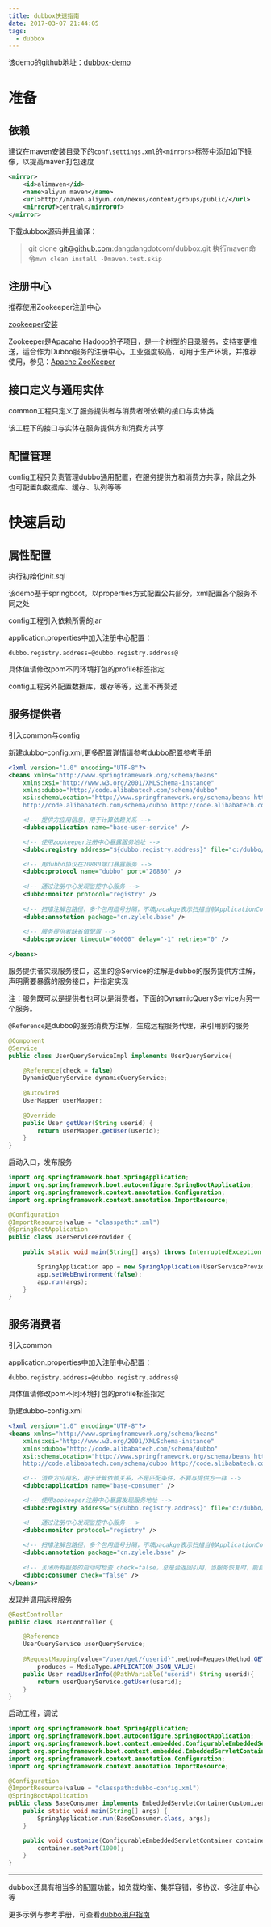 ```yaml
---
title: dubbox快速指南
date: 2017-03-07 21:44:05
tags: 
  - dubbox
---
```


该demo的github地址：[dubbox-demo](https://github.com/zylele/dubbox-demo)

<!-- more -->

# 准备

## 依赖

建议在maven安装目录下的`conf\settings.xml`的`<mirrors>`标签中添加如下镜像，以提高maven打包速度

```xml
<mirror>
    <id>alimaven</id>
    <name>aliyun maven</name>
    <url>http://maven.aliyun.com/nexus/content/groups/public/</url>
    <mirrorOf>central</mirrorOf>
</mirror>
```

下载dubbox源码并且编译：

> git clone git@github.com:dangdangdotcom/dubbox.git
执行maven命令`mvn clean install -Dmaven.test.skip`

## 注册中心

推荐使用Zookeeper注册中心

[zookeeper安装](http://dubbo.io/Administrator+Guide.htm#AdministratorGuide-ZookeeperRegistryInstallation)

Zookeeper是Apacahe Hadoop的子项目，是一个树型的目录服务，支持变更推送，适合作为Dubbo服务的注册中心，工业强度较高，可用于生产环境，并推荐使用，参见：[Apache ZooKeeper](http://zookeeper.apache.org)

## 接口定义与通用实体

common工程只定义了服务提供者与消费者所依赖的接口与实体类

该工程下的接口与实体在服务提供方和消费方共享

## 配置管理

config工程只负责管理dubbo通用配置，在服务提供方和消费方共享，除此之外也可配置如数据库、缓存、队列等等

# 快速启动

## 属性配置

执行初始化init.sql

该demo基于springboot，以properties方式配置公共部分，xml配置各个服务不同之处

config工程引入依赖所需的jar

application.properties中加入注册中心配置：

```
dubbo.registry.address=@dubbo.registry.address@
```

具体值请修改pom不同环境打包的profile标签指定

config工程另外配置数据库，缓存等等，这里不再赘述

## 服务提供者

引入common与config

新建dubbo-config.xml,更多配置详情请参考[dubbo配置参考手册](http://dubbo.io/User+Guide-zh.htm#UserGuide-zh-%E9%85%8D%E7%BD%AE%E5%8F%82%E8%80%83%E6%89%8B%E5%86%8C)

```xml
<?xml version="1.0" encoding="UTF-8"?>
<beans xmlns="http://www.springframework.org/schema/beans"
    xmlns:xsi="http://www.w3.org/2001/XMLSchema-instance"
    xmlns:dubbo="http://code.alibabatech.com/schema/dubbo"
    xsi:schemaLocation="http://www.springframework.org/schema/beans http://www.springframework.org/schema/beans/spring-beans-2.5.xsd
    http://code.alibabatech.com/schema/dubbo http://code.alibabatech.com/schema/dubbo/dubbo.xsd">

    <!-- 提供方应用信息，用于计算依赖关系 -->
    <dubbo:application name="base-user-service" />

    <!-- 使用zookeeper注册中心暴露服务地址 -->
    <dubbo:registry address="${dubbo.registry.address}" file="c:/dubbo/base-user-service.cache"/>

    <!-- 用dubbo协议在20880端口暴露服务 -->
    <dubbo:protocol name="dubbo" port="20880" />
    
    <!-- 通过注册中心发现监控中心服务 -->
    <dubbo:monitor protocol="registry" />
    
    <!-- 扫描注解包路径，多个包用逗号分隔，不填pacakge表示扫描当前ApplicationContext中所有的类 -->
    <dubbo:annotation package="cn.zylele.base" />
    
    <!-- 服务提供者缺省值配置 -->
    <dubbo:provider timeout="60000" delay="-1" retries="0" />
    
</beans>
```

服务提供者实现服务接口，这里的@Service的注解是dubbo的服务提供方注解，声明需要暴露的服务接口，并指定实现

注：服务既可以是提供者也可以是消费者，下面的DynamicQueryService为另一个服务。

`@Reference`是dubbo的服务消费方注解，生成远程服务代理，来引用别的服务

``` java
@Component
@Service
public class UserQueryServiceImpl implements UserQueryService{

    @Reference(check = false)
    DynamicQueryService dynamicQueryService;
    
    @Autowired
    UserMapper userMapper;
    
    @Override
    public User getUser(String userid) {
        return userMapper.getUser(userid);
    }
}
```

启动入口，发布服务

```java
import org.springframework.boot.SpringApplication;
import org.springframework.boot.autoconfigure.SpringBootApplication;
import org.springframework.context.annotation.Configuration;
import org.springframework.context.annotation.ImportResource;

@Configuration
@ImportResource(value = "classpath:*.xml")
@SpringBootApplication
public class UserServiceProvider {
    
    public static void main(String[] args) throws InterruptedException {

        SpringApplication app = new SpringApplication(UserServiceProvider.class);
        app.setWebEnvironment(false);
        app.run(args);
    }
}
```

## 服务消费者

引入common

application.properties中加入注册中心配置：

```
dubbo.registry.address=@dubbo.registry.address@
```

具体值请修改pom不同环境打包的profile标签指定

新建dubbo-config.xml

```xml
<?xml version="1.0" encoding="UTF-8"?>
<beans xmlns="http://www.springframework.org/schema/beans"
    xmlns:xsi="http://www.w3.org/2001/XMLSchema-instance"
    xmlns:dubbo="http://code.alibabatech.com/schema/dubbo"
    xsi:schemaLocation="http://www.springframework.org/schema/beans http://www.springframework.org/schema/beans/spring-beans-2.5.xsd
    http://code.alibabatech.com/schema/dubbo http://code.alibabatech.com/schema/dubbo/dubbo.xsd">

    <!-- 消费方应用名，用于计算依赖关系，不是匹配条件，不要与提供方一样 -->
    <dubbo:application name="base-consumer" />

    <!-- 使用zookeeper注册中心暴露发现服务地址 -->
    <dubbo:registry address="${dubbo.registry.address}" file="c:/dubbo/base-consumer.cache"/>

    <!-- 通过注册中心发现监控中心服务 -->
    <dubbo:monitor protocol="registry" />
    
    <!-- 扫描注解包路径，多个包用逗号分隔，不填pacakge表示扫描当前ApplicationContext中所有的类 -->
    <dubbo:annotation package="cn.zylele.base" />
    
    <!-- 关闭所有服务的启动时检查 check=false，总是会返回引用，当服务恢复时，能自动连上-->
    <dubbo:consumer check="false" />
</beans>
```

发现并调用远程服务

```java
@RestController
public class UserController {

    @Reference
    UserQueryService userQueryService;
    
    @RequestMapping(value="/user/get/{userid}",method=RequestMethod.GET, 
        produces = MediaType.APPLICATION_JSON_VALUE)
    public User readUserInfo(@PathVariable("userid") String userid){
        return userQueryService.getUser(userid);
    }
}
```

启动工程，调试

```java
import org.springframework.boot.SpringApplication;
import org.springframework.boot.autoconfigure.SpringBootApplication;
import org.springframework.boot.context.embedded.ConfigurableEmbeddedServletContainer;
import org.springframework.boot.context.embedded.EmbeddedServletContainerCustomizer;
import org.springframework.context.annotation.Configuration;
import org.springframework.context.annotation.ImportResource;

@Configuration
@ImportResource(value = "classpath:dubbo-config.xml")
@SpringBootApplication
public class BaseConsumer implements EmbeddedServletContainerCustomizer{
    public static void main(String[] args) {
        SpringApplication.run(BaseConsumer.class, args);
    }

    public void customize(ConfigurableEmbeddedServletContainer container) {
        container.setPort(1000);
    }
}
```

---

dubbox还具有相当多的配置功能，如负载均衡、集群容错，多协议、多注册中心等

更多示例与参考手册，可查看[dubbo用户指南](http://dubbo.io/User+Guide-zh.htm)